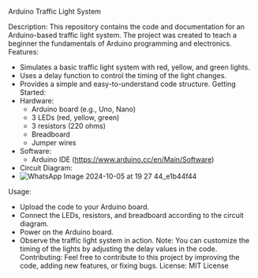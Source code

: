 Arduino Traffic Light System

Description:
This repository contains the code and documentation for an Arduino-based traffic light system. The project was created to teach a beginner the fundamentals of Arduino programming and electronics.
Features:
 * Simulates a basic traffic light system with red, yellow, and green lights.
 * Uses a delay function to control the timing of the light changes.
 * Provides a simple and easy-to-understand code structure.
Getting Started:
 * Hardware:
   * Arduino board (e.g., Uno, Nano)
   * 3 LEDs (red, yellow, green)
   * 3 resistors (220 ohms)
   * Breadboard
   * Jumper wires
 * Software:
   * Arduino IDE (https://www.arduino.cc/en/Main/Software)
 * Circuit Diagram:
 * ![WhatsApp Image 2024-10-05 at 19 27 44_e1b44f44](https://github.com/user-attachments/assets/214f616c-e39f-43f4-8fee-159ea17f5410)

Usage:
 * Upload the code to your Arduino board.
 * Connect the LEDs, resistors, and breadboard according to the circuit diagram.
 * Power on the Arduino board.
 * Observe the traffic light system in action.
Note:
You can customize the timing of the lights by adjusting the delay values in the code.
Contributing:
Feel free to contribute to this project by improving the code, adding new features, or fixing bugs.
License:
MIT License
